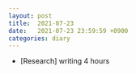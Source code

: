 ```yaml
---
layout: post
title:  2021-07-23
date:   2021-07-23 23:59:59 +0900
categories: diary
---
```


- [Research] writing 4 hours

